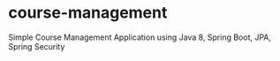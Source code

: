 # course-management
Simple Course Management Application using Java 8, Spring Boot, JPA, Spring Security

